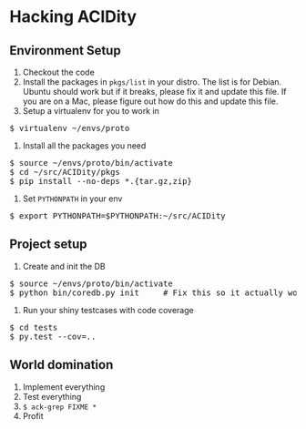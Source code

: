 # Hacking ACIDity

## Environment Setup

1. Checkout the code
1. Install the packages in `pkgs/list` in your distro. The list is for Debian. Ubuntu should work but if it breaks, please fix it and update this file. If you are on a Mac, please figure out how do this and update this file.
1. Setup a virtualenv for you to work in
<pre>
$ virtualenv ~/envs/proto
</pre>
1. Install all the packages you need
<pre>
$ source ~/envs/proto/bin/activate
$ cd ~/src/ACIDity/pkgs
$ pip install --no-deps *.{tar.gz,zip}
</pre>
1. Set `PYTHONPATH` in your env
<pre>
$ export PYTHONPATH=$PYTHONPATH:~/src/ACIDity
</pre>

## Project setup

1. Create and init the DB
<pre>
$ source ~/envs/proto/bin/activate
$ python bin/coredb.py init     # Fix this so it actually works
</pre>
1. Run your shiny testcases with code coverage
<pre>
$ cd tests
$ py.test --cov=..
</pre>

## World domination

1. Implement everything
1. Test everything
1. `$ ack-grep FIXME *`
1. Profit
